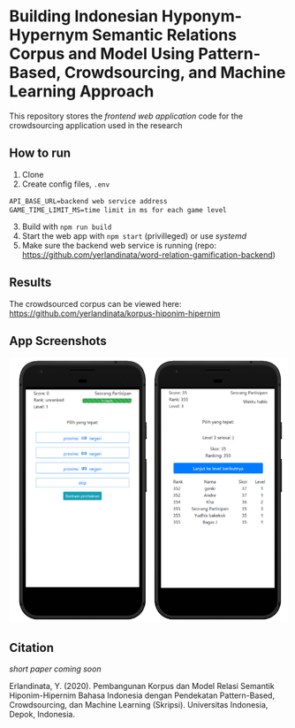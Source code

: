 # Building Indonesian Hyponym-Hypernym Semantic Relations Corpus and Model Using Pattern-Based, Crowdsourcing, and Machine Learning Approach
This repository stores the *frontend web application* code for the crowdsourcing application used in the research

## How to run
1. Clone
2. Create config files, `.env`
```
API_BASE_URL=backend web service address
GAME_TIME_LIMIT_MS=time limit in ms for each game level
```
3. Build with `npm run build`
4. Start the web app with `npm start` (privilleged) or use *systemd*
5. Make sure the backend web service is running (repo: https://github.com/yerlandinata/word-relation-gamification-backend)

## Results
The crowdsourced corpus can be viewed here: https://github.com/yerlandinata/korpus-hiponim-hipernim

## App Screenshots
![screenshots](https://github.com/yerlandinata/word-relation-gamification-frontend/blob/master/app_chosen_ss.png)

## Citation
*short paper coming soon*

Erlandinata, Y. (2020). Pembangunan Korpus dan Model Relasi Semantik Hiponim-Hipernim Bahasa Indonesia dengan Pendekatan Pattern-Based, Crowdsourcing, dan Machine Learning (Skripsi). Universitas Indonesia, Depok, Indonesia.
